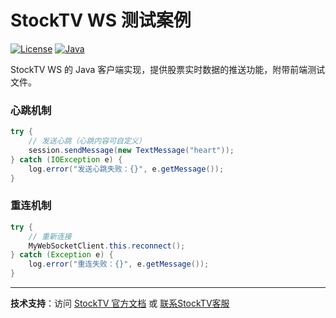 # StockTV WS 测试案例

[![License](https://img.shields.io/badge/License-MIT-blue.svg)](https://opensource.org/licenses/MIT)
[![Java](https://img.shields.io/badge/Java-8%2B-orange)](https://www.oracle.com/java/)

StockTV WS 的 Java 客户端实现，提供股票实时数据的推送功能，附带前端测试文件。


### 心跳机制

```java
try {
    // 发送心跳（心跳内容可自定义）
    session.sendMessage(new TextMessage("heart"));
} catch (IOException e) {
    log.error("发送心跳失败：{}", e.getMessage());
}
```

### 重连机制
```java
try {
    // 重新连接
    MyWebSocketClient.this.reconnect();
} catch (Exception e) {
    log.error("重连失败：{}", e.getMessage());
}
```
---
**技术支持**：访问 [StockTV 官方文档](https://pao.stocktv.top/) 或 [联系StockTV客服](https://t.me/stocktvpaopao)
